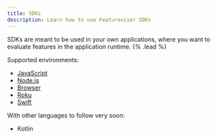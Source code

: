 ```yaml
---
title: SDKs
description: Learn how to use Featurevisor SDKs
---
```


SDKs are meant to be used in your own applications, where you want to evaluate features in the application runtime. {% .lead %}

Supported environments:

- [JavaScript](/docs/sdks/javascript)
- [Node.js](/docs/sdks/nodejs)
- [Browser](/docs/sdks/browser)
- [Roku](/docs/sdks/roku)
- [Swift](/docs/sdks/swift)

With other languages to follow very soon:

- Kotlin
